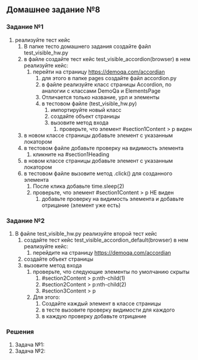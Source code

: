 ## Домашнее задание №8

### Задание №1

1. реализуйте тест кейс
   1. В папке тесто домашнего задания создайте файл test_visible_hw.py
   2. в файле создайте тест кейс test_visible_accordion(browser) в нем реализуйте кейс:
      1. перейти на страницу https://demoqa.com/accordian
         1. для этого в папке pages создайте файл accordion.py
         2. в файле реализуйте класс страницы Accordion, по аналогии с классами DemoQa и ElementsPage
         3. Отличается только название, урл и элементы
         4. в тестовом файле (test_visible_hw.py)
            1. импортируйте новый класс
            2. создайте объект страницы
            3. вызовите метод входа
               1. проверьте, что элемент #section1Content > p виден
   3. в новом классе страницы добавьте элемент с указанным локатором
   4. в тестовом файле добавьте проверку на видимость элемента
      1. кликните на #section1Heading
   5. в новом классе страницы добавьте элемент с указанным локатором
   6. в тестовом файле вызовите метод .click() для созданного элемента
      1. После клика добавьте time.sleep(2)
      2. проверьте, что элемент #section1Content > p НЕ виден
         1. добавьте проверку на видимость элемента и добавьте отрицание (элемент уже есть)


### Задание №2

1. В файле test_visible_hw.py реализуйте второй тест кейс
   1. создайте тест кейс test_visible_accordion_default(browser) в нем реализуйте кейс:
      1. перейдите на страницу https://demoqa.com/accordian
   2. создайте объект страницы
   3. вызовите метод входа
      1. проверьте, что следующие элементы по умолчанию скрыты
         1. #section2Content > p:nth-child(1)
         2. #section2Content > p:nth-child(2)
         3. #section3Content > p
      2. Для этого:
         1. Создайте каждый элемент в классе страницы
         2. в тесте вызовите проверку видимости для каждого
         3. в каждую проверку добавьте отрицание

 
### Решения
1. Задача №1: 
2. Задача №2: 